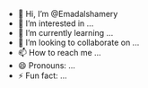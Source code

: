 - 👋 Hi, I’m @Emadalshamery
- 👀 I’m interested in ...
- 🌱 I’m currently learning ...
- 💞️ I’m looking to collaborate on ...
- 📫 How to reach me ...
- 😄 Pronouns: ...
- ⚡ Fun fact: ...

<!---
Emadalshamery/Emadalshamery is a ✨ special ✨ repository because its `README.md` (this file) appears on your GitHub profile.
You can click the Preview link to take a look at your changes.
--->
